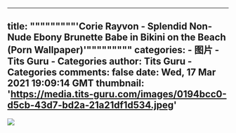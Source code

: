 
---
title: """""""""'Corie Rayvon - Splendid Non-Nude Ebony Brunette Babe in Bikini on the Beach (Porn Wallpaper)'"""""""""
categories: 
    - 图片
    - Tits Guru - Categories
author: Tits Guru - Categories
comments: false
date: Wed, 17 Mar 2021 19:09:14 GMT
thumbnail: 'https://media.tits-guru.com/images/0194bcc0-d5cb-43d7-bd2a-21a21df1d534.jpeg'
---

<div>   
<img src="https://media.tits-guru.com/images/0194bcc0-d5cb-43d7-bd2a-21a21df1d534.jpeg" referrerpolicy="no-referrer">  
</div>
            